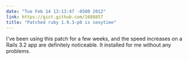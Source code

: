 ```yaml
---
date: "Tue Feb 14 13:13:47 -0500 2012"
link: https://gist.github.com/1688857
title: "Patched ruby 1.9.3-p0 is sexytime"
---
```


I've been using this patch for a few weeks, and the speed increases on a Rails
3.2 app are definitely noticeable. It installed for me without any problems.
